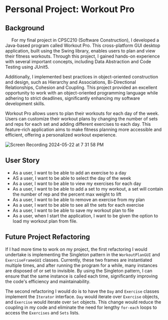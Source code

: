 # Personal Project: Workout Pro

## Background

&nbsp;&nbsp;&nbsp;&nbsp; For my final project in CPSC210 (Software Construction), I developed a Java-based program called Workout Pro. This cross-platform GUI desktop application, built using the Swing library, enables users to plan and view their fitness workouts. Through this project, I gained hands-on experience with several important concepts, including Data Abstraction and Code Testing using JUnit5.

Additionally, I implemented best practices in object-oriented construction and design, such as Hierarchy and Associations, Bi-Directional Relationships, Cohesion and Coupling. This project provided an excellent opportunity to work with an object-oriented programming language while adhering to strict deadlines, significantly enhancing my software development skills.

Workout Pro allows users to plan their workouts for each day of the week. Users can customize their workout plans by changing the number of sets and reps for each set and adding different exercises to each day. This feature-rich application aims to make fitness planning more accessible and efficient, offering a personalized workout experience.


![Screen Recording 2024-05-22 at 7 31 58 PM](https://github.com/EricBalanecki/WorkoutPro-CPSC210-Project/assets/58793215/2a9cffc3-ca0a-4472-b438-e2a29d302ada)



## User Story

- As a user, I want to be able to add an exercise to a day
- AS a user, I want to be able to select the day of the week
- As a user, I want to be able to view my exercises for each day
- As a user, I want to be able to add a set to my workout, a set will contain the number of rep and the percent 
max weight to lift
- As a user, I want to be able to remove an exercise from my plan
- As a user, I want to be able to see all the sets for each exercise
- As a user, I want to be able to save my workout plan to file
- As a user, when I start the application, I want to be given the option to load my workout plan from file.

## Future Project Refactoring

If I had more time to work on my project, the first refactoring I would undertake is implementing the Singleton pattern in the `WorkoutPlanGUI` and `ExerciseFrameGUI` classes. Currently, these two frames are instantiated multiple times, and after running the program for a while, many instances are disposed of or set to invisible. By using the Singleton pattern, I can ensure that the same instance is called each time, significantly improving the code's efficiency and maintainability.

The second refactoring I would do is to have the `Day` and `Exercise` classes implement the `Iterator` interface. `Day` would iterate over `Exercise` objects, and `Exercise` would iterate over `Set` objects. This change would reduce the coupling in my code and eliminate the need for lengthy `for-each` loops to access the `Exercises` and `Sets` lists.
